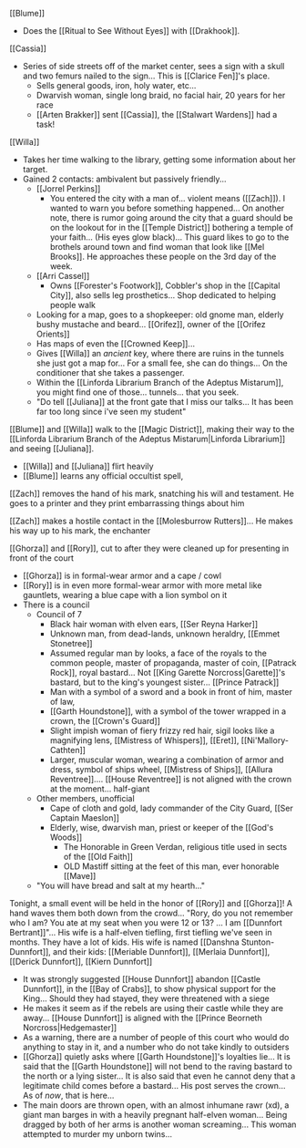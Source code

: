 [[Blume]]
- Does the [[Ritual to See Without Eyes]] with [[Drakhook]].

[[Cassia]]
- Series of side streets off of the market center, sees a sign with a skull and two femurs nailed to the sign... This is [[Clarice Fen]]'s place.
	- Sells general goods, iron, holy water, etc...
	- Dwarvish woman, single long braid, no facial hair, 20 years for her race
	- [[Arten Brakker]] sent [[Cassia]], the [[Stalwart Wardens]] had a task!

[[Willa]]
- Takes her time walking to the library, getting some information about her target.
- Gained 2 contacts: ambivalent but passively friendly...
	- [[Jorrel Perkins]]
		- You entered the city with a man of... violent means ([[Zach]]). I wanted to warn you before something happened... On another note, there is rumor going around the city that a guard should be on the lookout for in the [[Temple District]] bothering a temple of your faith... (His eyes glow black)... This guard likes to go to the brothels around town and find woman that look like [[Mel Brooks]]. He approaches these people on the 3rd day of the week.
	- [[Arri Cassel]]
		- Owns [[Forester's Footwork]], Cobbler's shop in the [[Capital City]], also sells leg prosthetics... Shop dedicated to helping people walk 
	- Looking for a map, goes to a shopkeeper: old gnome man, elderly bushy mustache and beard... [[Orifez]], owner of the [[Orifez Orients]]
	- Has maps of even the [[Crowned Keep]]...
	- Gives [[Willa]] an *ancient* key, where there are ruins in the tunnels she just got a map for... For a small fee, she can do things... On the conditioner that she takes a passenger. 
	- Within the [[Linforda Librarium Branch of the Adeptus Mistarum]], you might find one of those... tunnels... that you seek.
	- "Do tell [[Juliana]] at the front gate that I miss our talks... It has been far too long since i've seen my student"

[[Blume]] and [[Willa]] walk to the [[Magic District]], making their way to the [[Linforda Librarium Branch of the Adeptus Mistarum|Linforda Librarium]] and seeing [[Juliana]].
- [[Willa]] and [[Juliana]] flirt heavily
- [[Blume]] learns any official occultist spell, 

[[Zach]] removes the hand of his mark, snatching his will and testament. He goes to a printer and they print embarrassing things about him

[[Zach]] makes a hostile contact in the [[Molesburrow Rutters]]... He makes his way up to his mark, the enchanter

[[Ghorza]] and [[Rory]], cut to after they were cleaned up for presenting in front of the court
- [[Ghorza]] is in formal-wear armor and a cape / cowl
- [[Rory]] is in even more formal-wear armor with more metal like gauntlets, wearing a blue cape with a lion symbol on it
- There is a council
	- Council of 7
		- Black hair woman with elven ears, [[Ser Reyna Harker]]
		- Unknown man, from dead-lands, unknown heraldry, [[Emmet Stonetree]]
		- Assumed regular man by looks, a face of the royals to the common people, master of propaganda, master of coin, [[Patrack Rock]], royal bastard... Not [[King Garette Norcross|Garette]]'s bastard, but to the king's youngest sister... [[Prince Patrack]] 
		- Man with a symbol of a sword and a book in front of him, master of law, 
		- [[Garth Houndstone]], with a symbol of the tower wrapped in a crown, the [[Crown's Guard]]
		- Slight impish woman of fiery frizzy red hair, sigil looks like a magnifying lens, [[Mistress of Whispers]], [[Eret]], [[Ni'Mallory-Cathten]]
		- Larger, muscular woman, wearing a combination of armor and dress, symbol of ships wheel, [[Mistress of Ships]], [[Allura Reventree]].... [[House Reventree]] is not aligned with the crown at the moment... half-giant
	- Other members, unofficial
		- Cape of cloth and gold, lady commander of the City Guard, [[Ser Captain Maeslon]]
		- Elderly, wise, dwarvish man, priest or keeper of the [[God's Woods]]
			- The Honorable in Green Verdan, religious title used in sects of the [[Old Faith]]
			- OLD Mastiff sitting at the feet of this man, ever honorable [[Mave]]
	- "You will have bread and salt at my hearth..."

Tonight, a small event will be held in the honor of [[Rory]] and [[Ghorza]]!
A hand waves them both down from the crowd... "Rory, do you not remember who I am? You ate at my seat when you were 12 or 13? ... I am [[Dunnfort Bertrant]]"... His wife is a half-elven tiefling, first tiefling we've seen in months. They have a lot of kids. His wife is named [[Danshna Stunton-Dunnfort]], and their kids: [[Meriable Dunnfort]], [[Merlaia Dunnfort]], [[Derick Dunnfort]], [[Kiern Dunnfort]]
- It was strongly suggested [[House Dunnfort]] abandon [[Castle Dunnfort]], in the [[Bay of Crabs]], to show physical support for the King... Should they had stayed, they were threatened with a siege
- He makes it seem as if the rebels are using their castle while they are away... [[House Dunnfort]] is aligned with the [[Prince Beorneth Norcross|Hedgemaster]]
- As a warning, there are a number of people of this court who would do anything to stay in it, and a number who do not take kindly to outsiders
- [[Ghorza]] quietly asks where [[Garth Houndstone]]'s loyalties lie... It is said that the [[Garth Houndstone]] will not bend to the raving bastard to the north or a lying sister... It is also said that even he cannot deny that a legitimate child comes before a bastard... His post serves the crown... As of *now*, that is here...
- The main doors are thrown open, with an almost inhumane rawr (xd), a giant man barges in with a heavily pregnant half-elven woman... Being dragged by both of her arms is another woman screaming... This woman attempted to murder my unborn twins...